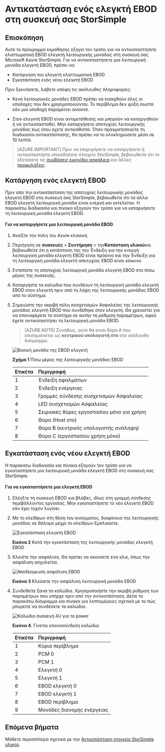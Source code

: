 <properties 
   pageTitle="Αντικατάσταση ενός ελεγκτή StorSimple EBOD | Microsoft Azure"
   description="Εξηγεί πώς μπορείτε να καταργήσετε και να αντικαταστήσετε έναν ή και τα δύο ελεγκτές EBOD σε μια συσκευή StorSimple 8600."
   services="storsimple"
   documentationCenter=""
   authors="alkohli"
   manager="carmonm"
   editor="" />
<tags 
   ms.service="storsimple"
   ms.devlang="NA"
   ms.topic="article"
   ms.tgt_pltfrm="NA"
   ms.workload="TBD"
   ms.date="08/17/2016"
   ms.author="alkohli" />

# <a name="replace-an-ebod-controller-on-your-storsimple-device"></a>Αντικατάσταση ενός ελεγκτή EBOD στη συσκευή σας StorSimple

## <a name="overview"></a>Επισκόπηση

Αυτό το πρόγραμμα εκμάθησης εξηγεί τον τρόπο για να αντικαταστήσετε ελαττωματική EBOD ελεγκτή λειτουργικής μονάδας στη συσκευή σας Microsoft Azure StorSimple. Για να αντικαταστήσετε μια λειτουργική μονάδα ελεγκτή EBOD, πρέπει να:

- Κατάργηση του ελεγκτή ελαττωματική EBOD
- Εγκατάσταση ενός νέου ελεγκτή EBOD

Πριν ξεκινήσετε, λάβετε υπόψη τις ακόλουθες πληροφορίες:

- Κενό λειτουργικές μονάδες EBOD πρέπει να εισαχθούν όλες οι υποδοχές που δεν χρησιμοποιούνται. Το περίβλημα δεν ψύξη σωστά εάν μια υποδοχή παραμείνει ανοικτό.

- Στον ελεγκτή EBOD είναι αντιμετάθεσης και μπορούν να καταργηθούν ή να αντικατασταθεί. Μην καταργήσετε αποτυχίας λειτουργικής μονάδας έως ότου έχετε αντικαθιστά. Όταν πραγματοποιείτε τη διαδικασία αντικατάστασης, θα πρέπει να το ολοκληρώσετε μέσα σε 10 λεπτά.

>[AZURE.IMPORTANT] Πριν να επιχειρήσετε να καταργήσετε ή αντικαταστήστε οποιοδήποτε στοιχείο StorSimple, βεβαιωθείτε ότι το εξετάσετε τις [συμβάσεις εικονίδιο ασφάλεια](storsimple-safety.md#safety-icon-conventions) και άλλες [προφυλάξεις](storsimple-safety.md).

## <a name="remove-an-ebod-controller"></a>Κατάργηση ενός ελεγκτή EBOD

Πριν από την αντικατάσταση της αποτυχίας λειτουργικής μονάδας ελεγκτή EBOD στη συσκευή σας StorSimple, βεβαιωθείτε ότι τα άλλα EBOD ελεγκτή λειτουργική μονάδα είναι ενεργή και εκτελείται. Η παρακάτω διαδικασία και πίνακα εξηγούν τον τρόπο για να καταργήσετε τη λειτουργική μονάδα ελεγκτή EBOD.

#### <a name="to-remove-an-ebod-module"></a>Για να καταργήσετε μια λειτουργική μονάδα EBOD

1. Ανοίξτε την πύλη του Azure κλασική.

2. Περιήγηση σε **συσκευές** > **Συντήρηση** > την**Κατάσταση υλικού**και βεβαιωθείτε ότι η κατάσταση της την Ένδειξη για την ενεργή λειτουργική μονάδα ελεγκτή EBOD είναι πράσινο και την Ένδειξη για τη λειτουργική μονάδα ελεγκτή αποτυχίας EBOD είναι κόκκινο.

3. Εντοπίστε τη αποτυχίας λειτουργική μονάδα ελεγκτή EBOD στο πίσω μέρος της συσκευής.

4. Καταργήστε τα καλώδια που συνδέουν τη λειτουργική μονάδα ελεγκτή EBOD στον ελεγκτή πριν από τη λήψη της λειτουργικής μονάδας EBOD από το σύστημα.

5. Σημειώστε την ακριβή πύλη συσχετισμών Ασφαλείας της λειτουργικής μονάδας ελεγκτή EBOD που συνδέθηκε στον ελεγκτή. Θα χρειαστεί για να επαναφέρετε το σύστημα σε αυτήν τη ρύθμιση παραμέτρων, αφού έχετε αντικαταστήσει τη λειτουργική μονάδα EBOD. 

    >[AZURE.NOTE] Συνήθως, αυτό θα είναι θύρα A που επισημαίνεται ως **κεντρικού υπολογιστή στο** στο ακόλουθο διάγραμμα.

    ![Βασική μονάδα της EBOD ελεγκτή](./media/storsimple-ebod-controller-replacement/IC741049.png)

     **Σχήμα 1** Πίσω μέρος της λειτουργικής μονάδας EBOD

  	|Ετικέτα|Περιγραφή|
  	|:----|:----------|
  	|1|Ένδειξη σφαλμάτων|
  	|2|Ένδειξη ενέργειας|
  	|3|Γραμμές σύνδεσης συσχετισμών Ασφαλείας|
  	|4|LED συσχετισμών Ασφαλείας|
  	|5|Σειριακές θύρες εργοστασίου μόνο για χρήση|
  	|6|Θύρα (Host στο)|
  	|7|Θύρα B (κεντρικός υπολογιστής ανάληψη)|
  	|8|Θύρα C (εργοστασίου χρήση μόνο)|

## <a name="install-a-new-ebod-controller"></a>Εγκατάσταση ενός νέου ελεγκτή EBOD

Η παρακάτω διαδικασία και πίνακα εξηγούν τον τρόπο για να εγκαταστήσετε μια λειτουργική μονάδα ελεγκτή EBOD στη συσκευή σας StorSimple.

#### <a name="to-install-an-ebod-controller"></a>Για να εγκαταστήσετε μια ελεγκτή EBOD

1. Ελέγξτε τη συσκευή EBOD για βλάβες, ιδίως στη γραμμή σύνδεσης περιβάλλοντος εργασίας. Μην εγκαταστήσετε το νέο ελεγκτή EBOD εάν έχει τυχόν λυγίσει.

2. Με το κλείθρων στη θέση του ανοίγματος, διαφάνεια της λειτουργικής μονάδας σε θάλαμο μέχρι το κλείθρων Εμπλακείτε.

    ![Εγκατάσταση ελεγκτή EBOD](./media/storsimple-ebod-controller-replacement/IC741050.png)

    **Εικόνα 2**  Κατά την εγκατάσταση της λειτουργικής μονάδας ελεγκτή EBOD

3. Κλείστε την ασφάλιση. Θα πρέπει να ακούσετε ένα κλικ, όπως την ασφάλιση ασχολείται.

    ![Αποδέσμευση ασφάλιση EBOD](./media/storsimple-ebod-controller-replacement/IC741047.png)

    **Εικόνα 3**  Κλείσετε την ασφάλιση λειτουργική μονάδα EBOD

4. Συνδεθείτε ξανά τα καλώδια. Χρησιμοποιήστε την ακριβή ρύθμιση των παραμέτρων που υπήρχε πριν από την αντικατάσταση. Δείτε το παρακάτω διάγραμμα και πίνακα για λεπτομέρειες σχετικά με το πώς μπορείτε να συνδέσετε τα καλώδια.

    ![Καλώδιο συσκευή 4U για το power](./media/storsimple-ebod-controller-replacement/IC770723.png)

    **Εικόνα 4**. Γίνεται επανασύνδεση καλώδια

  	|Ετικέτα|Περιγραφή|
  	|:----|:----------|
  	|1|Κύρια περίβλημα|
  	|2|PCM 0|
  	|3|PCM 1|
  	|4|Ελεγκτή 0|
  	|5|Ελεγκτή 1|
  	|6|EBOD ελεγκτή 0|
  	|7|EBOD ελεγκτή 1|
  	|8|EBOD περίβλημα|
  	|9|Μονάδες διανομής ενέργειας|

## <a name="next-steps"></a>Επόμενα βήματα

Μάθετε περισσότερα σχετικά με την [Αντικατάσταση στοιχείο StorSimple υλικού](storsimple-hardware-component-replacement.md).
